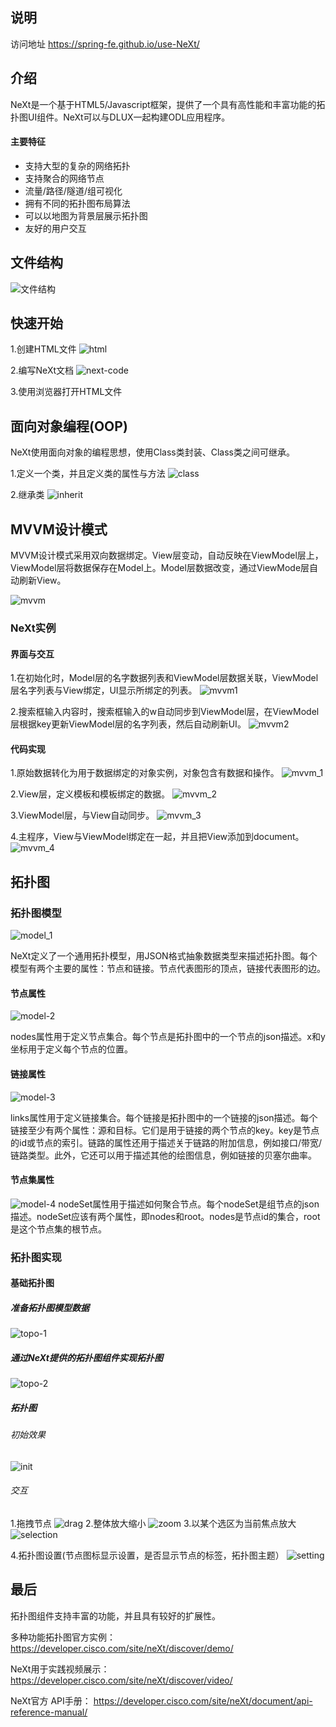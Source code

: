 ## 说明


访问地址 https://spring-fe.github.io/use-NeXt/



## 介绍
NeXt是一个基于HTML5/Javascript框架，提供了一个具有高性能和丰富功能的拓扑图UI组件。NeXt可以与DLUX一起构建ODL应用程序。
#### 主要特征
- 支持大型的复杂的网络拓扑
- 支持聚合的网络节点
- 流量/路径/隧道/组可视化
- 拥有不同的拓扑图布局算法
- 可以以地图为背景层展示拓扑图
- 友好的用户交互

## 文件结构
![文件结构](images/file-structure.png)

## 快速开始

1.创建HTML文件
![html](images/html.png)

2.编写NeXt文档
![next-code](images/next-code.png)

3.使用浏览器打开HTML文件

## 面向对象编程(OOP)
NeXt使用面向对象的编程思想，使用Class类封装、Class类之间可继承。

1.定义一个类，并且定义类的属性与方法
![class](images/class.png)

2.继承类
![inherit](images/inherit.png)

## MVVM设计模式

MVVM设计模式采用双向数据绑定。View层变动，自动反映在ViewModel层上，ViewModel层将数据保存在Model上。Model层数据改变，通过ViewMode层自动刷新View。

![mvvm](images/mvvm.png)

### NeXt实例
#### 界面与交互

1.在初始化时，Model层的名字数据列表和ViewModel层数据关联，ViewModel层名字列表与View绑定，UI显示所绑定的列表。
![mvvm1](images/mvvm1.png)

2.搜索框输入内容时，搜索框输入的w自动同步到ViewModel层，在ViewModel层根据key更新ViewModel层的名字列表，然后自动刷新UI。
![mvvm2](images/mvvm2.png)

#### 代码实现

1.原始数据转化为用于数据绑定的对象实例，对象包含有数据和操作。
![mvvm_1](images/mvvm_1.png)

2.View层，定义模板和模板绑定的数据。
![mvvm_2](images/mvvm_2.png)

3.ViewModel层，与View自动同步。
![mvvm_3](images/mvvm_3.png)

4.主程序，View与ViewModel绑定在一起，并且把View添加到document。
![mvvm_4](images/mvvm_4.png)



## 拓扑图
### 拓扑图模型
![model_1](images/model_1.png)

NeXt定义了一个通用拓扑模型，用JSON格式抽象数据类型来描述拓扑图。每个模型有两个主要的属性：节点和链接。节点代表图形的顶点，链接代表图形的边。

#### 节点属性
![model-2](images/model-2.png)

nodes属性用于定义节点集合。每个节点是拓扑图中的一个节点的json描述。x和y坐标用于定义每个节点的位置。

#### 链接属性
![model-3](images/model-3.png)

links属性用于定义链接集合。每个链接是拓扑图中的一个链接的json描述。每个链接至少有两个属性：源和目标。它们是用于链接的两个节点的key。key是节点的id或节点的索引。链路的属性还用于描述关于链路的附加信息，例如接口/带宽/链路类型。此外，它还可以用于描述其他的绘图信息，例如链接的贝塞尔曲率。

#### 节点集属性
![model-4](images/model-4.png)
nodeSet属性用于描述如何聚合节点。每个nodeSet是组节点的json描述。nodeSet应该有两个属性，即nodes和root。nodes是节点id的集合，root是这个节点集的根节点。

### 拓扑图实现
#### 基础拓扑图
##### 准备拓扑图模型数据
![topo-1](images/topo-1.png)
##### 通过NeXt提供的拓扑图组件实现拓扑图
![topo-2](images/topo-2.png)
##### 拓扑图
###### 初始效果
![init](images/init.png)
###### 交互
1.拖拽节点
![drag](images/drag.png)
2.整体放大缩小
![zoom](images/zoom.png)
3.以某个选区为当前焦点放大
![selection](images/selection.png)

4.拓扑图设置(节点图标显示设置，是否显示节点的标签，拓扑图主题）
![setting](images/setting.png)
## 最后
拓扑图组件支持丰富的功能，并且具有较好的扩展性。

多种功能拓扑图官方实例：
https://developer.cisco.com/site/neXt/discover/demo/
 
NeXt用于实践视频展示：
https://developer.cisco.com/site/neXt/discover/video/
 
NeXt官方 API手册：
https://developer.cisco.com/site/neXt/document/api-reference-manual/
 
